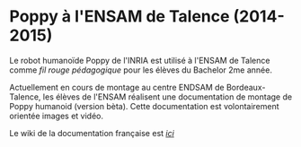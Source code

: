 # Poppy à l'ENSAM de Talence (2014-2015)

Le robot humanoïde Poppy de l'INRIA est utilisé à l'ENSAM de Talence comme _fil rouge pédagogique_ pour les élèves du Bachelor 2me année.

Actuellement en cours de montage au centre ENDSAM de Bordeaux-Talence, les élèves de l'ENSAM réalisent une documentation de montage de Poppy humanoid (version bèta). Cette documentation est volontairement orientée images et vidéo.

Le wiki de la documentation française est [_ici_](https://github.com/cjlux/Poppy-ENSAM-Talence/wiki/Version-Française)
